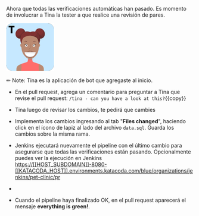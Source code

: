 Ahora que todas las verificaciones automáticas han pasado. Es momento de involucrar a Tina la tester  a que realice una revisión de pares.

![](../assets/team/tina.png)

✏ Note: Tina es la aplicación de bot que agregaste al inicio.

* En el pull request, agrega un comentario para preguntar a Tina que revise el pull request: `/tina - can you have a look at this?`{{copy}}

* Tina luego de revisar los cambios, te pedirá que cambies 

* Implementa los cambios ingresando al tab "**Files changed**", haciendo click en el ícono de lapiz al lado del archivo `data.sql`. Guarda los cambios sobre la misma rama.

* Jenkins ejecutará nuevamente el pipeline con el último cambio para asegurarse que todas las verificaciones están pasando. Opcionalmente puedes ver la ejecución en Jenkins <a href="https://[[HOST_SUBDOMAIN]]-8080-[[KATACODA_HOST]].environments.katacoda.com/blue/organizations/jenkins/pet-clinic/pr" target="jenkins">https://[[HOST_SUBDOMAIN]]-8080-[[KATACODA_HOST]].environments.katacoda.com/blue/organizations/jenkins/pet-clinic/pr</a>
* 
* Cuando el pipeline haya finalizado OK, en el pull request aparecerá el mensaje **everything is green!**.